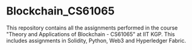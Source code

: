# Blockchain_CS61065

This repository contains all the assignments performed in the course "Theory and Applications of Blockchain - CS61065" at IIT KGP. This includes assignments in Solidity, Python, Web3 and Hyperledger Fabric.
